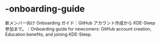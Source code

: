 # -onboarding-guide
新メンバー向け Onboarding ガイド：GitHub アカウント作成から KDE-Sleep 参加まで。｜Onboarding guide for newcomers: GitHub account creation, Education benefits, and joining KDE-Sleep.
